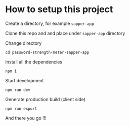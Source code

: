 # How to setup this project

Create a directory, for example `sapper-app`

Clone this repo and and place under `sapper-app` directory

Change directory 
```
cd password-strength-meter-sapper-app
```

Install all the dependencies
```
npm i
```

Start development
```
npm run dev
```

Generate production build (client side)
```
npm run export
```

And there you go !!!

